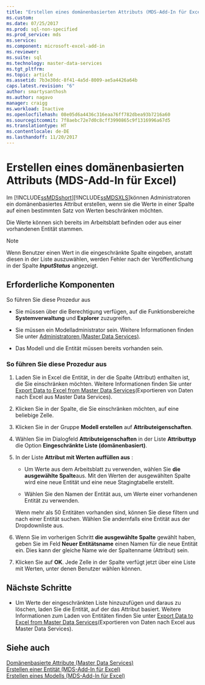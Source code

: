 ```yaml
---
title: "Erstellen eines domänenbasierten Attributs (MDS-Add-In für Excel) | Microsoft-Dokumentation"
ms.custom: 
ms.date: 07/25/2017
ms.prod: sql-non-specified
ms.prod_service: mds
ms.service: 
ms.component: microsoft-excel-add-in
ms.reviewer: 
ms.suite: sql
ms.technology: master-data-services
ms.tgt_pltfrm: 
ms.topic: article
ms.assetid: 7b3e30dc-8f41-4a5d-8009-ae5a4426a64b
caps.latest.revision: "6"
author: smartysanthosh
ms.author: nagavo
manager: craigg
ms.workload: Inactive
ms.openlocfilehash: 08e05d6a4436c316eaa76ff782dbea93b7216a60
ms.sourcegitcommit: 7f8aebc72e7d0c8cff3990865c9f1316996a67d5
ms.translationtype: HT
ms.contentlocale: de-DE
ms.lasthandoff: 11/20/2017
---
```

# <a name="create-a-domain-based-attribute-mds-add-in-for-excel"></a>Erstellen eines domänenbasierten Attributs (MDS-Add-In für Excel)
  Im [!INCLUDE[ssMDSshort](../../includes/ssmdsshort-md.md)][!INCLUDE[ssMDSXLS](../../includes/ssmdsxls-md.md)]können Administratoren ein domänenbasiertes Attribut erstellen, wenn sie die Werte in einer Spalte auf einen bestimmten Satz von Werten beschränken möchten.  
  
 Die Werte können sich bereits im Arbeitsblatt befinden oder aus einer vorhandenen Entität stammen.  
  
> [!NOTE]  
>  Wenn Benutzer einen Wert in die eingeschränkte Spalte eingeben, anstatt diesen in der Liste auszuwählen, werden Fehler nach der Veröffentlichung in der Spalte **$InputStatus$** angezeigt.  
  
## <a name="prerequisites"></a>Erforderliche Komponenten  
 So führen Sie diese Prozedur aus  
  
-   Sie müssen über die Berechtigung verfügen, auf die Funktionsbereiche **Systemverwaltung** und **Explorer** zuzugreifen.  
  
-   Sie müssen ein Modelladministrator sein. Weitere Informationen finden Sie unter [Administratoren &#40;Master Data Services&#41;](../../master-data-services/administrators-master-data-services.md).  
  
-   Das Modell und die Entität müssen bereits vorhanden sein.  
  
### <a name="to-perform-this-procedure"></a>So führen Sie diese Prozedur aus  
  
1.  Laden Sie in Excel die Entität, in der die Spalte (Attribut) enthalten ist, die Sie einschränken möchten. Weitere Informationen finden Sie unter [Export Data to Excel from Master Data Services](../../master-data-services/microsoft-excel-add-in/export-data-to-excel-from-master-data-services.md)(Exportieren von Daten nach Excel aus Master Data Services).  
  
2.  Klicken Sie in der Spalte, die Sie einschränken möchten, auf eine beliebige Zelle.  
  
3.  Klicken Sie in der Gruppe **Modell erstellen** auf **Attributeigenschaften**.  
  
4.  Wählen Sie im Dialogfeld **Attributeigenschaften** in der Liste **Attributtyp** die Option **Eingeschränkte Liste (domänenbasiert)**.  
  
5.  In der Liste **Attribut mit Werten auffüllen aus** :  
  
    -   Um Werte aus dem Arbeitsblatt zu verwenden, wählen Sie **die ausgewählte Spalte**aus. Mit den Werten der ausgewählten Spalte wird eine neue Entität und eine neue Stagingtabelle erstellt.  
  
    -   Wählen Sie den Namen der Entität aus, um Werte einer vorhandenen Entität zu verwenden.
    
    Wenn mehr als 50 Entitäten vorhanden sind, können Sie diese filtern und nach einer Entität suchen. Wählen Sie andernfalls eine Entität aus der Dropdownliste aus.  
  
6.  Wenn Sie im vorherigen Schritt **die ausgewählte Spalte** gewählt haben, geben Sie im Feld **Neuer Entitätsname** einen Namen für die neue Entität ein. Dies kann der gleiche Name wie der Spaltenname (Attribut) sein.  
  
7.  Klicken Sie auf **OK**. Jede Zelle in der Spalte verfügt jetzt über eine Liste mit Werten, unter denen Benutzer wählen können.  
  
## <a name="next-steps"></a>Nächste Schritte  
  
-   Um Werte der eingeschränkten Liste hinzuzufügen und daraus zu löschen, laden Sie die Entität, auf der das Attribut basiert. Weitere Informationen zum Laden von Entitäten finden Sie unter [Export Data to Excel from Master Data Services](../../master-data-services/microsoft-excel-add-in/export-data-to-excel-from-master-data-services.md)(Exportieren von Daten nach Excel aus Master Data Services).  
  
## <a name="see-also"></a>Siehe auch  
 [Domänenbasierte Attribute &#40;Master Data Services&#41;](../../master-data-services/domain-based-attributes-master-data-services.md)   
 [Erstellen einer Entität (MDS-Add-In für Excel)](../../master-data-services/microsoft-excel-add-in/create-an-entity-mds-add-in-for-excel.md)   
 [Erstellen eines Modells &#40;MDS-Add-In für Excel&#41;](../../master-data-services/microsoft-excel-add-in/building-a-model-mds-add-in-for-excel.md)  
  
  
